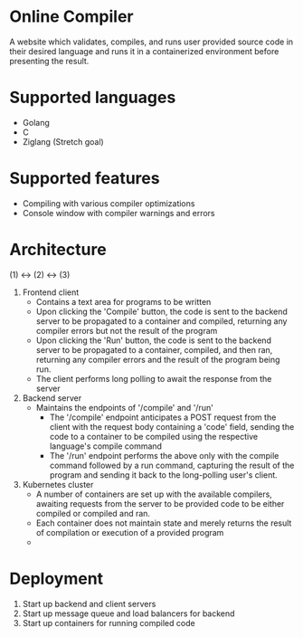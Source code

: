 # Online Compiler
A website which validates, compiles, and runs user provided source code in their desired language and runs it in a containerized environment before presenting the result.

# Supported languages
- Golang
- C
- Ziglang (Stretch goal)

# Supported features
 - Compiling with various compiler optimizations
 - Console window with compiler warnings and errors

# Architecture

(1) <-> (2) <-> (3)

1) Frontend client
	- Contains a text area for programs to be written
    - Upon clicking the 'Compile' button, the code is sent to the backend server to be propagated to a container and compiled, returning any compiler errors but not the result of the program
    - Upon clicking the 'Run' button, the code is sent to the backend server to be propagated to a container, compiled, and then ran, returning any compiler errors and the result of the program being run.
    - The client performs long polling to await the response from the server
2) Backend server
    - Maintains the endpoints of '/compile' and '/run'
        - The '/compile' endpoint anticipates a POST request from the client with the request body containing a 'code' field, sending the code to a container to be compiled using the respective language's compile command
        - The '/run' endpoint performs the above only with the compile command followed by a run command, capturing the result of the program and sending it back to the long-polling user's client.
3) Kubernetes cluster 
    - A number of containers are set up with the available compilers, awaiting requests from the server to be provided code to be either compiled or compiled and ran.
    - Each container does not maintain state and merely returns the result of compilation or execution of a provided program
    - 

# Deployment
1. Start up backend and client servers
2. Start up message queue and load balancers for backend 
3. Start up containers for running compiled code

